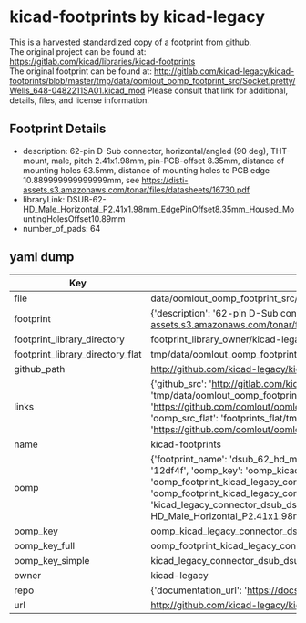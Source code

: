 # kicad-footprints by kicad-legacy  
This is a harvested standardized copy of a footprint from github.  
The original project can be found at:  
https://gitlab.com/kicad/libraries/kicad-footprints  
The original footprint can be found at:
http://gitlab.com/kicad-legacy/kicad-footprints/blob/master/tmp/data/oomlout_oomp_footprint_src/Socket.pretty/Wells_648-0482211SA01.kicad_mod
Please consult that link for additional, details, files, and license information.  
## Footprint Details
* description: 62-pin D-Sub connector, horizontal/angled (90 deg), THT-mount, male, pitch 2.41x1.98mm, pin-PCB-offset 8.35mm, distance of mounting holes 63.5mm, distance of mounting holes to PCB edge 10.889999999999999mm, see https://disti-assets.s3.amazonaws.com/tonar/files/datasheets/16730.pdf  
* libraryLink: DSUB-62-HD_Male_Horizontal_P2.41x1.98mm_EdgePinOffset8.35mm_Housed_MountingHolesOffset10.89mm  
* number_of_pads: 64  
## yaml dump  
| Key | Value |  
| --- | --- |  
| file | data/oomlout_oomp_footprint_src/kicad-footprints/Connector_Dsub.pretty/DSUB-62-HD_Male_Horizontal_P2.41x1.98mm_EdgePinOffset8.35mm_Housed_MountingHolesOffset10.89mm.kicad_mod |  
| footprint | {'description': '62-pin D-Sub connector, horizontal/angled (90 deg), THT-mount, male, pitch 2.41x1.98mm, pin-PCB-offset 8.35mm, distance of mounting holes 63.5mm, distance of mounting holes to PCB edge 10.889999999999999mm, see https://disti-assets.s3.amazonaws.com/tonar/files/datasheets/16730.pdf', 'libraryLink': 'DSUB-62-HD_Male_Horizontal_P2.41x1.98mm_EdgePinOffset8.35mm_Housed_MountingHolesOffset10.89mm', 'number_of_pads': 64} |  
| footprint_library_directory | footprint_library_owner/kicad-legacy_kicad-footprints |  
| footprint_library_directory_flat | tmp/data/oomlout_oomp_footprint_src/footprints_flat/kicad_legacy_connector_dsub_dsub_62_hd_male_horizontal_p2_41x1_98mm_edgepinoffset8_35mm_housed_mountingholesoffset10_89mm/working |  
| github_path | http://github.com/kicad-legacy/kicad-footprints/blob/master/tmp/data/oomlout_oomp_footprint_src/Connector_Dsub.pretty/DSUB-62-HD_Male_Horizontal_P2.41x1.98mm_EdgePinOffset8.35mm_Housed_MountingHolesOffset10.89mm.kicad_mod |  
| links | {'github_src': 'http://gitlab.com/kicad-legacy/kicad-footprints/blob/master/tmp/data/oomlout_oomp_footprint_src/Socket.pretty/Wells_648-0482211SA01.kicad_mod', 'github_src_repo': 'https://gitlab.com/kicad/libraries/kicad-footprints', 'oomp_bot': 'tmp/data/oomlout_oomp_footprint_src/footprints/kicad_legacy_connector_dsub_dsub_62_hd_male_horizontal_p2_41x1_98mm_edgepinoffset8_35mm_housed_mountingholesoffset10_89mm/working', 'oomp_bot_github': 'https://github.com/oomlout/oomlout_oomp_footprint_bot/tree/main/tmp/data/oomlout_oomp_footprint_src/footprints/kicad_legacy_connector_dsub_dsub_62_hd_male_horizontal_p2_41x1_98mm_edgepinoffset8_35mm_housed_mountingholesoffset10_89mm/working', 'oomp_src_flat': 'footprints_flat/tmp/data/oomlout_oomp_footprint_src/footprints_flat/kicad_legacy_connector_dsub_dsub_62_hd_male_horizontal_p2_41x1_98mm_edgepinoffset8_35mm_housed_mountingholesoffset10_89mm/working', 'oomp_src_flat_github': 'https://github.com/oomlout/oomlout_oomp_footprint_src/tree/main/tmp/data/oomlout_oomp_footprint_src/footprints_flat/kicad_legacy_connector_dsub_dsub_62_hd_male_horizontal_p2_41x1_98mm_edgepinoffset8_35mm_housed_mountingholesoffset10_89mm/working'} |  
| name | kicad-footprints |  
| oomp | {'footprint_name': 'dsub_62_hd_male_horizontal_p2_41x1_98mm_edgepinoffset8_35mm_housed_mountingholesoffset10_89mm', 'library_name': 'connector_dsub', 'md5': '12df4ff64f89c45a7e1a1db9ba175433', 'md5_10': '12df4ff64f', 'md5_5': '12df4', 'md5_6': '12df4f', 'oomp_key': 'oomp_kicad_legacy_connector_dsub_dsub_62_hd_male_horizontal_p2_41x1_98mm_edgepinoffset8_35mm_housed_mountingholesoffset10_89mm', 'oomp_key_extra': 'oomp_footprint_kicad_legacy_connector_dsub_dsub_62_hd_male_horizontal_p2_41x1_98mm_edgepinoffset8_35mm_housed_mountingholesoffset10_89mm', 'oomp_key_full': 'oomp_footprint_kicad_legacy_connector_dsub_dsub_62_hd_male_horizontal_p2_41x1_98mm_edgepinoffset8_35mm_housed_mountingholesoffset10_89mm_12df4f', 'oomp_key_simple': 'kicad_legacy_connector_dsub_dsub_62_hd_male_horizontal_p2_41x1_98mm_edgepinoffset8_35mm_housed_mountingholesoffset10_89mm', 'original_filename': 'data/oomlout_oomp_footprint_src/kicad-footprints/Connector_Dsub.pretty/DSUB-62-HD_Male_Horizontal_P2.41x1.98mm_EdgePinOffset8.35mm_Housed_MountingHolesOffset10.89mm.kicad_mod', 'owner_name': 'kicad_legacy'} |  
| oomp_key | oomp_kicad_legacy_connector_dsub_dsub_62_hd_male_horizontal_p2_41x1_98mm_edgepinoffset8_35mm_housed_mountingholesoffset10_89mm |  
| oomp_key_full | oomp_footprint_kicad_legacy_connector_dsub_dsub_62_hd_male_horizontal_p2_41x1_98mm_edgepinoffset8_35mm_housed_mountingholesoffset10_89mm |  
| oomp_key_simple | kicad_legacy_connector_dsub_dsub_62_hd_male_horizontal_p2_41x1_98mm_edgepinoffset8_35mm_housed_mountingholesoffset10_89mm |  
| owner | kicad-legacy |  
| repo | {'documentation_url': 'https://docs.github.com/rest/repos/repos#get-a-repository', 'message': 'Not Found'} |  
| url | http://github.com/kicad-legacy/kicad-footprints |  

